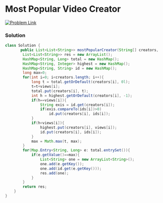 # Most Popular Video Creator

[![Problem Link](https://img.shields.io/badge/-LeetCode-FFA116?style=for-the-badge&logo=LeetCode&logoColor=black)](https://leetcode.com/problems/most-popular-video-creator/)



### Solution
```java
class Solution {
       public List<List<String>> mostPopularCreator(String[] creators, String[] ids, int[] views) {
    	List<List<String>> res = new ArrayList();
    	HashMap<String, Long> total = new HashMap();
    	HashMap<String, Integer> highest = new HashMap();
    	HashMap<String, String> id = new HashMap();
    	long max=0;
    	for(int i=0; i<creators.length; i++){
    		long t = total.getOrDefault(creators[i], 0l);
    		t=t+views[i];
    		total.put(creators[i], t);
    		int h = highest.getOrDefault(creators[i], -1);
    		if(h==views[i]){
    			String exis = id.get(creators[i]);
    			if(exis.compareTo(ids[i])>0)
    				id.put(creators[i], ids[i]);
    		}
    		if(h<views[i]){
    			highest.put(creators[i], views[i]);
    			id.put(creators[i], ids[i]);
    		}
    		max = Math.max(t, max);
    	}
    	for(Map.Entry<String, Long> e: total.entrySet()){
    		if(e.getValue()==max){
    			List<String> one = new ArrayList<String>();
    			one.add(e.getKey());
    			one.add(id.get(e.getKey()));
    			res.add(one);
    		}
    	}
    	return res;
    }
}


```

